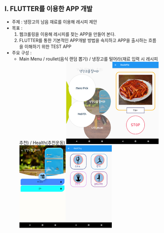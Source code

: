 ## I. FLUTTER를 이용한 APP 개발
- 주제 : 냉장고의 남음 재료를 이용해 레시피 제안
- 목표 : 
    1. 웹크롤링을 이용해 레시피를 찾는 APP을 만들어 본다.
    2. FLUTTER를 통한 기본적인 APP개발 방법을 숙지하고 APP을 출시하는 흐름을 이해하기 위한 TEST APP
- 주요 구성 : 
    + Main Menu / roullet(음식 랜덤 뽑기)  / 냉장고를 털어라(재료 입력 시 레시피 추천) / Health(추천운동)
<img src ="https://github.com/disco87/flutter/blob/master/image/menu.png" width="150"><img src ="https://github.com/disco87/flutter/blob/master/image/roulet.png" width="150"><img src ="https://github.com/disco87/flutter/blob/master/image/serch.png" width="150"><img src ="https://github.com/disco87/flutter/blob/master/image/health.png" width="150">
